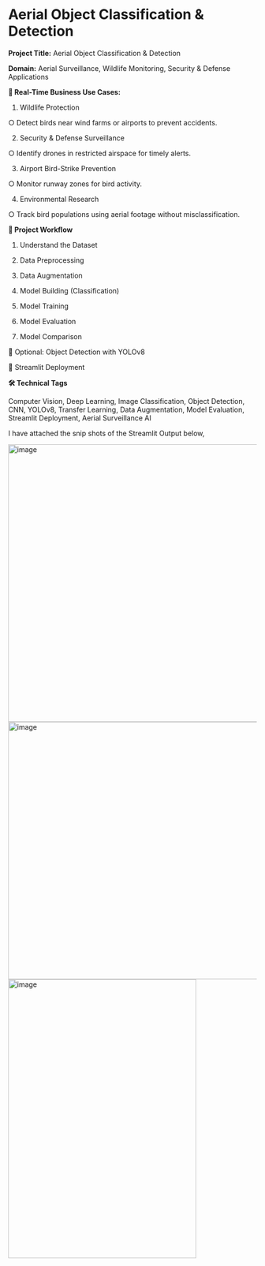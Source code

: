 # Aerial Object Classification & Detection

**Project Title:** Aerial Object Classification & Detection

**Domain:** Aerial Surveillance, Wildlife Monitoring, Security & Defense Applications

**📌 Real-Time Business Use Cases:**

1. Wildlife Protection
   
○ Detect birds near wind farms or airports to prevent accidents.

2. Security & Defense Surveillance
   
○ Identify drones in restricted airspace for timely alerts.

3. Airport Bird-Strike Prevention
   
○ Monitor runway zones for bird activity.

4. Environmental Research
   
○ Track bird populations using aerial footage without misclassification.

**📌 Project Workflow**

1. Understand the Dataset

2. Data Preprocessing

3. Data Augmentation

4. Model Building (Classification)

5. Model Training

6. Model Evaluation

7. Model Comparison

📌 Optional: Object Detection with YOLOv8

📌 Streamlit Deployment

**🛠 Technical Tags**

Computer Vision, Deep Learning, Image Classification, Object Detection, CNN, YOLOv8, Transfer Learning, Data Augmentation, Model Evaluation, Streamlit Deployment, Aerial Surveillance AI

I have attached the snip shots of the Streamlit Output below,

<img width="1316" height="563" alt="image" src="https://github.com/user-attachments/assets/20f28468-cb5e-4886-adba-bb1e2a21228a" />

<img width="1060" height="522" alt="image" src="https://github.com/user-attachments/assets/8d999a47-18f4-4047-9608-861253acb721" />

<img width="381" height="566" alt="image" src="https://github.com/user-attachments/assets/c6da709a-87d3-4385-9a2a-9a93121d6910" />






